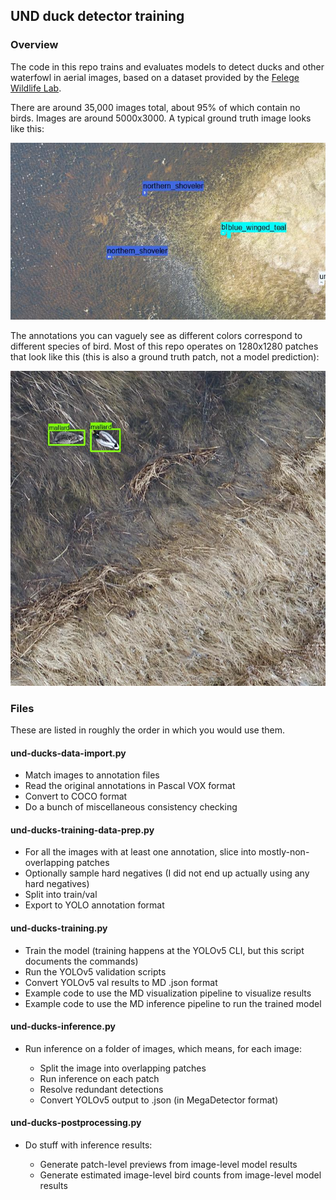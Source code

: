 ## UND duck detector training

### Overview

The code in this repo trains and evaluates models to detect ducks and other waterfowl in aerial images, based on a dataset provided by the [Felege Wildlife Lab](https://arts-sciences.und.edu/academics/biology/susan-felege/).

There are around 35,000 images total, about 95% of which contain no birds.  Images are around 5000x3000.  A typical ground truth image looks like this:

<img src="sample_image.jpg" width="800px;"><br/>

The annotations you can vaguely see as different colors correspond to different species of bird.  Most of this repo operates on 1280x1280 patches that look like this (this is also a ground truth patch, not a model prediction):

<img src="annotated_patch.jpg" width="800px;"><br/>

### Files

These are listed in roughly the order in which you would use them.

#### und-ducks-data-import.py

* Match images to annotation files
* Read the original annotations in Pascal VOX format
* Convert to COCO format
* Do a bunch of miscellaneous consistency checking

#### und-ducks-training-data-prep.py

* For all the images with at least one annotation, slice into mostly-non-overlapping patches
* Optionally sample hard negatives (I did not end up actually using any hard negatives)
* Split into train/val
* Export to YOLO annotation format

#### und-ducks-training.py

* Train the model (training happens at the YOLOv5 CLI, but this script documents the commands)
* Run the YOLOv5 validation scripts
* Convert YOLOv5 val results to MD .json format
* Example code to use the MD visualization pipeline to visualize results
* Example code to use the MD inference pipeline to run the trained model

#### und-ducks-inference.py

* Run inference on a folder of images, which means, for each image:

    * Split the image into overlapping patches
    * Run inference on each patch
    * Resolve redundant detections
    * Convert YOLOv5 output to .json (in MegaDetector format)

#### und-ducks-postprocessing.py

* Do stuff with inference results:

    * Generate patch-level previews from image-level model results
    * Generate estimated image-level bird counts from image-level model results

